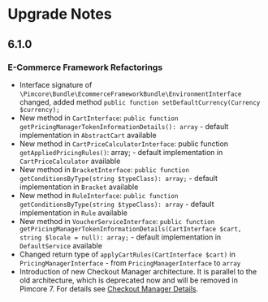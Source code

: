 # Upgrade Notes

## 6.1.0 

### E-Commerce Framework Refactorings
- Interface signature of `\Pimcore\Bundle\EcommerceFrameworkBundle\EnvironmentInterface` changed, added method `public function setDefaultCurrency(Currency $currency);`
- New method in `CartInterface`: `public function getPricingManagerTokenInformationDetails(): array` - default implementation in `AbstractCart` available
- New method in `CartPriceCalculatorInterface`: public function `getAppliedPricingRules()`: array; - default implementation in `CartPriceCalculator` available
- New method in `BracketInterface`: `public function getConditionsByType(string $typeClass): array;` - default implementation in `Bracket` available
- New method in `RuleInterface`: `public function getConditionsByType(string $typeClass): array` - default implementation in `Rule` available
- New method in `VoucherServiceInterface`: `public function getPricingManagerTokenInformationDetails(CartInterface $cart, string $locale = null): array;` - default implementation in `DefaultService` available
- Changed return type of `applyCartRules(CartInterface $cart)` in `PricingManagerInterface` - from `PricingManagerInterface` to `array`
- Introduction of new Checkout Manager architecture. It is parallel to the old architecture, which is deprecated now and will be removed in 
  Pimcore 7. For details see [Checkout Manager Details](../../10_E-Commerce_Framework/13_Checkout_Manager/08_Checkout_Manager_Details.md).
